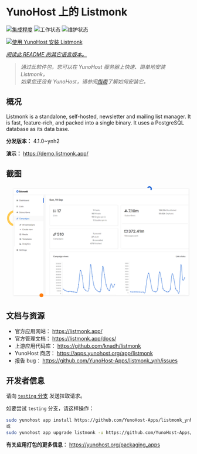 <!--
注意：此 README 由 <https://github.com/YunoHost/apps/tree/master/tools/readme_generator> 自动生成
请勿手动编辑。
-->

# YunoHost 上的 Listmonk

[![集成程度](https://dash.yunohost.org/integration/listmonk.svg)](https://ci-apps.yunohost.org/ci/apps/listmonk/) ![工作状态](https://ci-apps.yunohost.org/ci/badges/listmonk.status.svg) ![维护状态](https://ci-apps.yunohost.org/ci/badges/listmonk.maintain.svg)

[![使用 YunoHost 安装 Listmonk](https://install-app.yunohost.org/install-with-yunohost.svg)](https://install-app.yunohost.org/?app=listmonk)

*[阅读此 README 的其它语言版本。](./ALL_README.md)*

> *通过此软件包，您可以在 YunoHost 服务器上快速、简单地安装 Listmonk。*  
> *如果您还没有 YunoHost，请参阅[指南](https://yunohost.org/install)了解如何安装它。*

## 概况

Listmonk is a standalone, self-hosted, newsletter and mailing list manager. It is fast, feature-rich, and packed into a single binary. It uses a PostgreSQL database as its data base.


**分发版本：** 4.1.0~ynh2

**演示：** <https://demo.listmonk.app/>

## 截图

![Listmonk 的截图](./doc/screenshots/screenshot.png)

## 文档与资源

- 官方应用网站： <https://listmonk.app/>
- 官方管理文档： <https://listmonk.app/docs/>
- 上游应用代码库： <https://github.com/knadh/listmonk>
- YunoHost 商店： <https://apps.yunohost.org/app/listmonk>
- 报告 bug： <https://github.com/YunoHost-Apps/listmonk_ynh/issues>

## 开发者信息

请向 [`testing` 分支](https://github.com/YunoHost-Apps/listmonk_ynh/tree/testing) 发送拉取请求。

如要尝试 `testing` 分支，请这样操作：

```bash
sudo yunohost app install https://github.com/YunoHost-Apps/listmonk_ynh/tree/testing --debug
或
sudo yunohost app upgrade listmonk -u https://github.com/YunoHost-Apps/listmonk_ynh/tree/testing --debug
```

**有关应用打包的更多信息：** <https://yunohost.org/packaging_apps>
